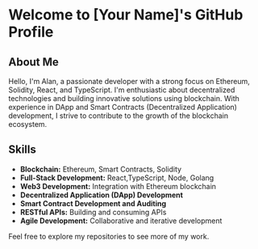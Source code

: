 # Welcome to [Your Name]'s GitHub Profile


## About Me

Hello, I'm Alan, a passionate developer with a strong focus on Ethereum, Solidity, React, and TypeScript. I'm enthusiastic about decentralized technologies and building innovative solutions using blockchain. With experience in DApp and Smart Contracts (Decentralized Application) development, I strive to contribute to the growth of the blockchain ecosystem.

## Skills

- **Blockchain:** Ethereum, Smart Contracts, Solidity
- **Full-Stack Development:** React,TypeScript, Node, Golang
- **Web3 Development:** Integration with Ethereum blockchain
- **Decentralized Application (DApp) Development**
- **Smart Contract Development and Auditing**
- **RESTful APIs:** Building and consuming APIs
- **Agile Development:** Collaborative and iterative development

Feel free to explore my repositories to see more of my work.
